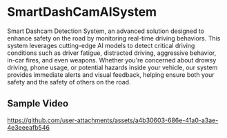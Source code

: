 # SmartDashCamAISystem

Smart Dashcam Detection System, an advanced solution designed to enhance safety on the road by monitoring real-time driving behaviors. This system leverages cutting-edge AI models to detect critical driving conditions such as driver fatigue, distracted driving, aggressive behavior, in-car fires, and even weapons. Whether you're concerned about drowsy driving, phone usage, or potential hazards inside your vehicle, our system provides immediate alerts and visual feedback, helping ensure both your safety and the safety of others on the road.


## Sample Video
https://github.com/user-attachments/assets/a4b30603-686e-41a0-a3ae-4e3eeeafb546

